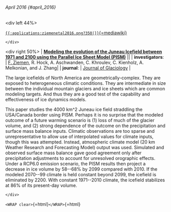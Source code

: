 ###### April 2016 {#april_2016}

\<div left 44%\>

[`{{:applications:ziemenetal2016.png?350|}}`{=mediawiki}](http://dx.doi.org/10.1017/jog.2016.13)

```{=html}
</div>
```
\<div right 50%\> \| **[Modeling the evolution of the Juneau Icefield
between 1971 and 2100 using the Parallel Ice Sheet Model
(PISM)](http://dx.doi.org/10.1017/jog.2016.13)** \|\| \|
**investigators**: \| [F.
Ziemen](http://www.mpimet.mpg.de/en/staff/florian-ziemen/),
R. Hock, A. Aschwanden, C. Khroulev, C. Kienholz, A. Melkonian, and J.
Zhang\| \| **journal**: \| [Journal of
Glaciology](http://journals.cambridge.org/action/displayJournal?jid=JOG)
\|

The large icefields of North America are geometrically-complex. They are
exposed to heterogeneous climatic conditions. They are intermediate in
size between the individual mountain glaciers and ice sheets which are
common modeling targets. And thus they are a good test of the capability
and effectiveness of ice dynamics models.

This paper studies the 4000 km\^2 Juneau ice field straddling the
USA/Canada border using PISM. Perhaps it is no surprise that the modeled
outcome of a future warming scenario is (1) loss of much of the glacier
volume, and (2) strong dependence of the outcome on the precipitation
and surface mass balance inputs. Climatic observations are too sparse
and unrepresentative to allow use of interpolated values for climate
inputs, though this was attempted. Instead, atmospheric climate model
(20 km Weather Research and Forecasting Model) output was used.
Simulated and observed surface mass balance gave good agreement only
after precipitation adjustments to account for unresolved orographic
effects. Under a RCP6.0 emission scenario, the PISM results then project
a decrease in ice volume by 58--68% by 2099 compared with 2010. If the
modeled 2070--99 climate is held constant beyond 2099, the icefield is
eliminated by 2200. With constant 1971--2010 climate, the icefield
stabilizes at 86% of its present-day volume.

```{=html}
</div>
```
`<WRAP clear>`{=html}`</WRAP>`{=html}
